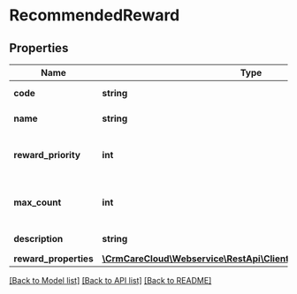 # RecommendedReward

## Properties
Name | Type | Description | Notes
------------ | ------------- | ------------- | -------------
**code** | **string** | Code of the reward. | [optional] 
**name** | **string** | Name of the reward. | [optional] 
**reward_priority** | **int** | Priority of the reward. *1 - highest, 9 - lowest* | [optional] 
**max_count** | **int** | Maximum number of the reward applications. | [optional] 
**description** | **string** | Reward description. | [optional] 
**reward_properties** | [**\CrmCareCloud\Webservice\RestApi\Client\Model\RewardProperties**](RewardProperties.md) |  | [optional] 

[[Back to Model list]](../../README.md#documentation-for-models) [[Back to API list]](../../README.md#documentation-for-api-endpoints) [[Back to README]](../../README.md)

